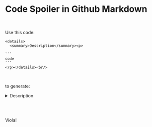# Code Spoiler in Github Markdown

<br/>

Use this code:

````
<details>
  <summary>Description</summary><p>
  
```
code
```
</p></details><br/>
````

<br/>

to generate:

<details>
  <summary>Description</summary><p>
  
```
code
```
</p></details><br/>

&nbsp;

Viola!
